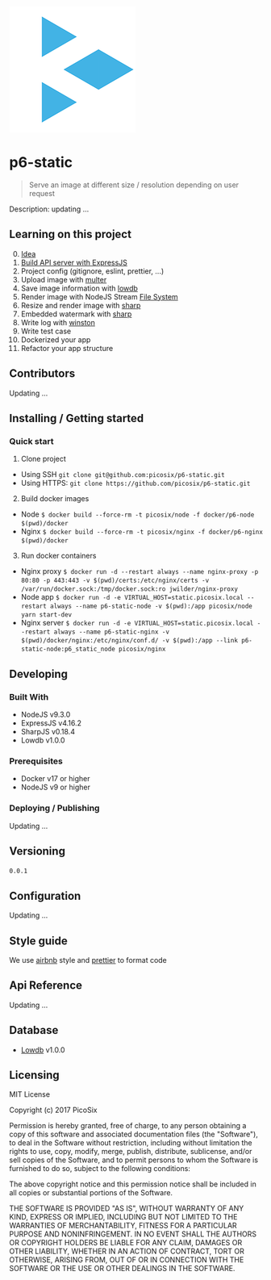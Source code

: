 ![Picosix](./document/static/logo.png)

# p6-static

> Serve an image at different size / resolution depending on user request

Description: updating ...

## Learning on this project

0. [Idea](./document/0-idea.md) 
1. [Build API server with ExpressJS](./document/1-build-api-server-with-expressjs.md)
2. Project config (gitignore, eslint, prettier, ...)
3. Upload image with [multer](https://github.com/expressjs/multer)
4. Save image information with [lowdb](https://github.com/typicode/lowdb)
5. Render image with NodeJS Stream [File System](https://nodejs.org/api/fs.html#fs_fs_createreadstream_path_options)
6. Resize and render image with [sharp](https://github.com/lovell/sharp)
7. Embedded watermark with [sharp](https://github.com/lovell/sharp)
8. Write log with [winston](https://github.com/winstonjs/winston)
9. Write test case
10. Dockerized your app
11. Refactor your app structure

## Contributors

Updating ...

## Installing / Getting started

### Quick start

1. Clone project

  - Using SSH `git clone git@github.com:picosix/p6-static.git`
  - Using HTTPS: `git clone https://github.com/picosix/p6-static.git`

2. Build docker images

  - Node `$ docker build --force-rm -t picosix/node -f docker/p6-node $(pwd)/docker`
  - Nginx `$ docker build --force-rm -t picosix/nginx -f docker/p6-nginx $(pwd)/docker`

3. Run docker containers

  - Nginx proxy `$ docker run -d --restart always --name nginx-proxy -p 80:80 -p 443:443 -v $(pwd)/certs:/etc/nginx/certs -v /var/run/docker.sock:/tmp/docker.sock:ro jwilder/nginx-proxy`
  - Node app `$ docker run -d -e VIRTUAL_HOST=static.picosix.local --restart always --name p6-static-node -v $(pwd):/app picosix/node yarn start-dev`
  - Nginx server `$ docker run -d -e VIRTUAL_HOST=static.picosix.local --restart always --name p6-static-nginx -v $(pwd)/docker/nginx:/etc/nginx/conf.d/ -v $(pwd):/app --link p6-static-node:p6_static_node picosix/nginx`

## Developing

### Built With

- NodeJS v9.3.0
- ExpressJS v4.16.2
- SharpJS v0.18.4
- Lowdb v1.0.0

### Prerequisites

- Docker v17 or higher
- NodeJS v9 or higher

### Deploying / Publishing

Updating ...

## Versioning

`0.0.1`

## Configuration

Updating ...

## Style guide

We use [airbnb](https://github.com/airbnb/javascript) style and [prettier](https://github.com/prettier/prettier) to format code

## Api Reference

Updating ...

## Database

- [Lowdb](https://github.com/typicode/lowdb) v1.0.0

## Licensing

MIT License

Copyright (c) 2017 PicoSix

Permission is hereby granted, free of charge, to any person obtaining a copy
of this software and associated documentation files (the "Software"), to deal
in the Software without restriction, including without limitation the rights
to use, copy, modify, merge, publish, distribute, sublicense, and/or sell
copies of the Software, and to permit persons to whom the Software is
furnished to do so, subject to the following conditions:

The above copyright notice and this permission notice shall be included in all
copies or substantial portions of the Software.

THE SOFTWARE IS PROVIDED "AS IS", WITHOUT WARRANTY OF ANY KIND, EXPRESS OR
IMPLIED, INCLUDING BUT NOT LIMITED TO THE WARRANTIES OF MERCHANTABILITY,
FITNESS FOR A PARTICULAR PURPOSE AND NONINFRINGEMENT. IN NO EVENT SHALL THE
AUTHORS OR COPYRIGHT HOLDERS BE LIABLE FOR ANY CLAIM, DAMAGES OR OTHER
LIABILITY, WHETHER IN AN ACTION OF CONTRACT, TORT OR OTHERWISE, ARISING FROM,
OUT OF OR IN CONNECTION WITH THE SOFTWARE OR THE USE OR OTHER DEALINGS IN THE
SOFTWARE.




